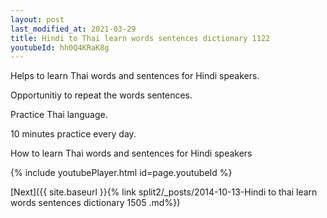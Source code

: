 ```yaml
---
layout: post
last_modified_at: 2021-03-29
title: Hindi to Thai learn words sentences dictionary 1122 
youtubeId: hh0Q4KRaK8g
---
```

 
 
Helps to learn Thai words and sentences for Hindi speakers.

Opportunitiy to repeat the words sentences. 

Practice Thai language. 
 
10 minutes practice every day. 
 
How to learn Thai words and sentences for Hindi speakers 
 
{% include youtubePlayer.html id=page.youtubeId %}
 
 
[Next]({{ site.baseurl }}{% link  split2/_posts/2014-10-13-Hindi to thai learn words sentences dictionary 1505 .md%})
 
